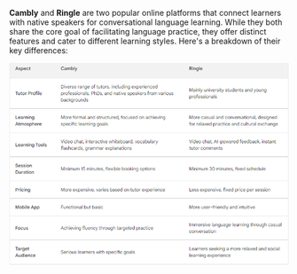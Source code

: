 **Cambly** and **Ringle** are two popular online platforms that connect learners with native speakers for conversational language learning. While they both share the core goal of facilitating language practice, they offer distinct features and cater to different learning styles. Here's a breakdown of their key differences:

<img src="/assets/cambly vs ringle.png">